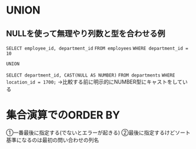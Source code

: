 # UNION
## NULLを使って無理やり列数と型を合わせる例
`SELECT employee_id, department_id`
`FROM employees`
`WHERE department_id = 10`

`UNION`

`SELECT department_id, CAST(NULL AS NUMBER)`
`FROM departments`
`WHERE location_id = 1700;`
→比較する前に明示的にNUMBER型にキャストをしている
# 集合演算でのORDER BY

①一番最後に指定する(でないとエラーが起きる)
②最後に指定するけどソート基準になるのは最初の問い合わせの列名

